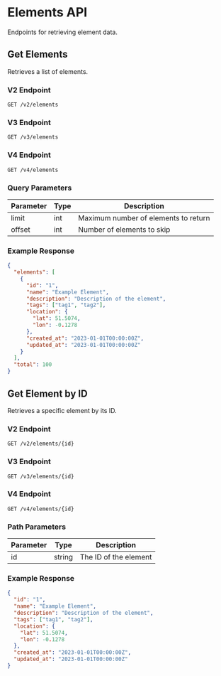 
# Elements API

Endpoints for retrieving element data.

## Get Elements

Retrieves a list of elements.

### V2 Endpoint

```
GET /v2/elements
```

### V3 Endpoint

```
GET /v3/elements
```

### V4 Endpoint

```
GET /v4/elements
```

### Query Parameters

| Parameter | Type | Description |
|-----------|------|-------------|
| limit     | int  | Maximum number of elements to return |
| offset    | int  | Number of elements to skip |

### Example Response

```json
{
  "elements": [
    {
      "id": "1",
      "name": "Example Element",
      "description": "Description of the element",
      "tags": ["tag1", "tag2"],
      "location": {
        "lat": 51.5074,
        "lon": -0.1278
      },
      "created_at": "2023-01-01T00:00:00Z",
      "updated_at": "2023-01-01T00:00:00Z"
    }
  ],
  "total": 100
}
```

## Get Element by ID

Retrieves a specific element by its ID.

### V2 Endpoint

```
GET /v2/elements/{id}
```

### V3 Endpoint

```
GET /v3/elements/{id}
```

### V4 Endpoint

```
GET /v4/elements/{id}
```

### Path Parameters

| Parameter | Type | Description |
|-----------|------|-------------|
| id        | string | The ID of the element |

### Example Response

```json
{
  "id": "1",
  "name": "Example Element",
  "description": "Description of the element",
  "tags": ["tag1", "tag2"],
  "location": {
    "lat": 51.5074,
    "lon": -0.1278
  },
  "created_at": "2023-01-01T00:00:00Z",
  "updated_at": "2023-01-01T00:00:00Z"
}
```
